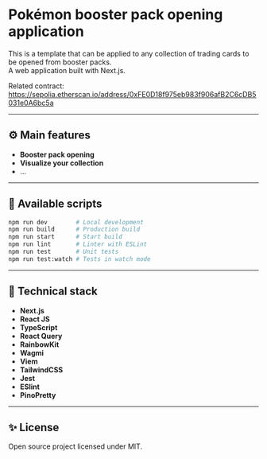 # Pokémon booster pack opening application

This is a template that can be applied to any collection of trading cards to be opened from booster packs.\
A web application built with Next.js.

Related contract: https://sepolia.etherscan.io/address/0xFE0D18f975eb983f906afB2C6cDB5031e0A6bc5a

---

## ⚙️ Main features

- **Booster pack opening**
- **Visualize your collection**
- ...

---

## 📆 Available scripts

```bash
npm run dev        # Local development
npm run build      # Production build
npm run start      # Start build
npm run lint       # Linter with ESLint
npm run test       # Unit tests
npm run test:watch # Tests in watch mode
```

---

## 🔗 Technical stack

- **Next.js**
- **React JS**
- **TypeScript**
- **React Query**
- **RainbowKit**
- **Wagmi**
- **Viem**
- **TailwindCSS**
- **Jest**
- **ESlint**
- **PinoPretty**

---

## ✨ License

Open source project licensed under MIT.
